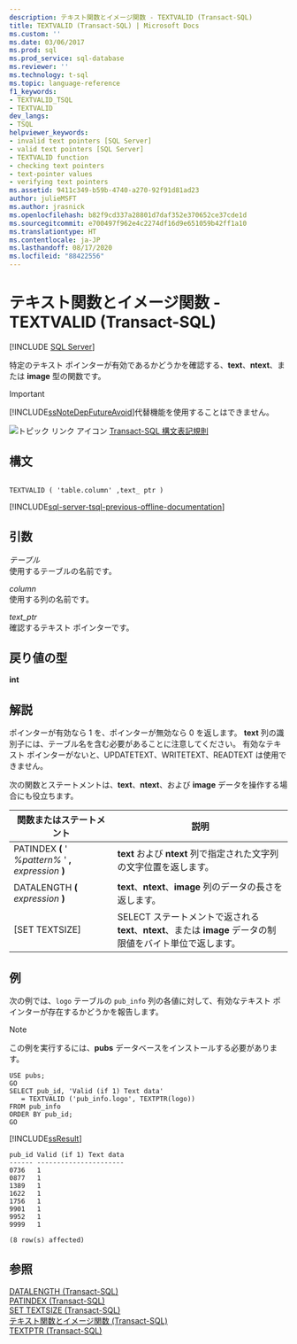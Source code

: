 ```yaml
---
description: テキスト関数とイメージ関数 - TEXTVALID (Transact-SQL)
title: TEXTVALID (Transact-SQL) | Microsoft Docs
ms.custom: ''
ms.date: 03/06/2017
ms.prod: sql
ms.prod_service: sql-database
ms.reviewer: ''
ms.technology: t-sql
ms.topic: language-reference
f1_keywords:
- TEXTVALID_TSQL
- TEXTVALID
dev_langs:
- TSQL
helpviewer_keywords:
- invalid text pointers [SQL Server]
- valid text pointers [SQL Server]
- TEXTVALID function
- checking text pointers
- text-pointer values
- verifying text pointers
ms.assetid: 9411c349-b59b-4740-a270-92f91d81ad23
author: julieMSFT
ms.author: jrasnick
ms.openlocfilehash: b82f9cd337a28801d7daf352e370652ce37cde1d
ms.sourcegitcommit: e700497f962e4c2274df16d9e651059b42ff1a10
ms.translationtype: HT
ms.contentlocale: ja-JP
ms.lasthandoff: 08/17/2020
ms.locfileid: "88422556"
---
```

# <a name="text-and-image-functions---textvalid-transact-sql"></a>テキスト関数とイメージ関数 - TEXTVALID (Transact-SQL)
[!INCLUDE [SQL Server](../../includes/applies-to-version/sqlserver.md)]

  特定のテキスト ポインターが有効であるかどうかを確認する、**text**、**ntext**、または **image** 型の関数です。  
  
> [!IMPORTANT]  
>  [!INCLUDE[ssNoteDepFutureAvoid](../../includes/ssnotedepfutureavoid-md.md)]代替機能を使用することはできません。  
  
 ![トピック リンク アイコン](../../database-engine/configure-windows/media/topic-link.gif "トピック リンク アイコン") [Transact-SQL 構文表記規則](../../t-sql/language-elements/transact-sql-syntax-conventions-transact-sql.md)  
  
## <a name="syntax"></a>構文  
  
```  
  
TEXTVALID ( 'table.column' ,text_ ptr )  
```  
  
[!INCLUDE[sql-server-tsql-previous-offline-documentation](../../includes/sql-server-tsql-previous-offline-documentation.md)]

## <a name="arguments"></a>引数
 *テーブル*  
 使用するテーブルの名前です。  
  
 *column*  
 使用する列の名前です。  
  
 *text_ptr*  
 確認するテキスト ポインターです。  
  
## <a name="return-types"></a>戻り値の型  
 **int**  
  
## <a name="remarks"></a>解説  
 ポインターが有効なら 1 を、ポインターが無効なら 0 を返します。 **text** 列の識別子には、テーブル名を含む必要があることに注意してください。 有効なテキスト ポインターがないと、UPDATETEXT、WRITETEXT、READTEXT は使用できません。  
  
 次の関数とステートメントは、**text**、**ntext**、および **image** データを操作する場合にも役立ちます。  
  
|関数またはステートメント|説明|  
|---------------------------|-----------------|  
|PATINDEX **(** ' _%pattern%_ ' **,** _expression_ **)**|**text** および **ntext** 列で指定された文字列の文字位置を返します。|  
|DATALENGTH **(** _expression_ **)**|**text**、**ntext**、**image** 列のデータの長さを返します。|  
|[SET TEXTSIZE]|SELECT ステートメントで返される **text**、**ntext**、または **image** データの制限値をバイト単位で返します。|  
  
## <a name="examples"></a>例  
 次の例では、`logo` テーブルの `pub_info` 列の各値に対して、有効なテキスト ポインターが存在するかどうかを報告します。  
  
> [!NOTE]  
>  この例を実行するには、**pubs** データベースをインストールする必要があります。  
  
```  
USE pubs;  
GO  
SELECT pub_id, 'Valid (if 1) Text data'   
   = TEXTVALID ('pub_info.logo', TEXTPTR(logo))   
FROM pub_info  
ORDER BY pub_id;  
GO  
```  
  
 [!INCLUDE[ssResult](../../includes/ssresult-md.md)]  
  
```  
pub_id Valid (if 1) Text data   
------ ----------------------   
0736   1                        
0877   1                        
1389   1                        
1622   1                        
1756   1                        
9901   1                        
9952   1                        
9999   1                        
  
(8 row(s) affected)  
```  
  
## <a name="see-also"></a>参照  
 [DATALENGTH &#40;Transact-SQL&#41;](../../t-sql/functions/datalength-transact-sql.md)   
 [PATINDEX &#40;Transact-SQL&#41;](../../t-sql/functions/patindex-transact-sql.md)   
 [SET TEXTSIZE &#40;Transact-SQL&#41;](../../t-sql/statements/set-textsize-transact-sql.md)   
 [テキスト関数とイメージ関数 &#40;Transact-SQL&#41;](https://msdn.microsoft.com/library/b9c70488-1bf5-4068-a003-e548ccbc5199)   
 [TEXTPTR &#40;Transact-SQL&#41;](../../t-sql/functions/text-and-image-functions-textptr-transact-sql.md)  
  
  

